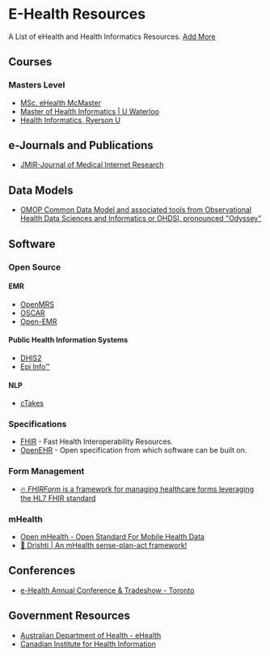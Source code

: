 # E-Health Resources

A List of eHealth and Health Informatics Resources. [Add More](https://help.github.com/en/articles/creating-a-pull-request)

## Courses
### Masters Level
* [MSc. eHealth McMaster](http://mscehealth.mcmaster.ca/ "eHealth")
* [Master of Health Informatics | U Waterloo](https://uwaterloo.ca/public-health-and-health-systems/future-graduate-students/professional-programs/master-health-informatics)
* [Health Informatics, Ryerson U](https://ce-online.ryerson.ca/ce/default.aspx?id=3227)

## e-Journals and Publications
* [JMIR-Journal of Medical Internet Research](https://www.jmir.org/)

## Data Models
* [OMOP Common Data Model and associated tools from Observational Health Data Sciences and Informatics or OHDSI, pronounced "Odyssey"](https://www.ohdsi.org/) 

## Software

### Open Source

#### EMR
* [OpenMRS](https://openmrs.org/)
* [OSCAR](https://bitbucket.org/oscaremr/oscar/src/stable/)
* [Open-EMR](https://www.open-emr.org/)

#### Public Health Information Systems
* [DHIS2](https://www.dhis2.org/)
* [Epi Info™](https://www.cdc.gov/epiinfo/index.html)

#### NLP
* [cTakes](https://github.com/dermatologist/ctakes-spring-boot)

### Specifications
  * [FHIR](https://www.hl7.org/fhir/) - Fast Health Interoperability Resources.
  * [OpenEHR](http://www.openehr.org) - Open specification from which software can be built on.

### Form Management
* [:fire: *FHIRForm* is a framework for managing healthcare forms leveraging the HL7 FHIR standard](https://github.com/E-Health/fhirform)

### mHealth
* [Open mHealth - Open Standard For Mobile Health Data](http://www.openmhealth.org/)
* [:eyes: Drishti | An mHealth sense-plan-act framework!](https://github.com/E-Health/drishti)

## Conferences
* [e-Health Annual Conference & Tradeshow - Toronto](http://www.e-healthconference.com/)

## Government Resources
* [Australian Department of Health - eHealth](http://www.health.gov.au/ehealth)
* [Canadian Institute for Health Information](https://www.cihi.ca)
